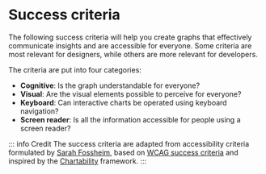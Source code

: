 <script setup>
  import Cognitive from './cognitive.md';
  import Visual from './visual.md';
  import Keyboard from './keyboard.md';
  import Screenreader from './screenreader.md';
</script>

# Success criteria

The following success criteria will help you create graphs that effectively communicate insights and are accessible for everyone. Some criteria are most relevant for designers, while others are more relevant for developers.

The criteria are put into four categories:
- **Cognitive**: Is the graph understandable for everyone?
- **Visual**: Are the visual elements possible to perceive for everyone?
- **Keyboard**: Can interactive charts be operated using keyboard navigation?
- **Screen reader**: Is all the information accessible for people using a screen reader?

::: info Credit
The success criteria are adapted from accessibility criteria formulated by [Sarah Fossheim](http://fossheim.io/), based on [WCAG success criteria](https://www.w3.org/TR/WCAG21/) and inspired by the [Chartability](https://chartability.fizz.studio/) framework. 
:::

<tabs-content>
  <template #cognitive>
   <cognitive />
  </template>
  <template #visual>
    <visual />
  </template>
  <template #keyboard_navigation>
    <keyboard />
  </template>
  <template #screen_reader>
    <screenreader />
  </template>
</tabs-content>
